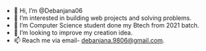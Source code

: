 - 👋 Hi, I’m @Debanjana06
- 👀 I’m interested in building web projects and solving problems.
- 🌱 I’m Computer Science student done my Btech from 2021 batch.
- 💞️ I’m looking to improve my creation idea.
- 📫 Reach me via email- debanjana.9806@gmail.com.

<!---
Debanjana06/Debanjana06 is a ✨ special ✨ repository because its `README.md` (this file) appears on your GitHub profile.
You can click the Preview link to take a look at your changes.
--->
